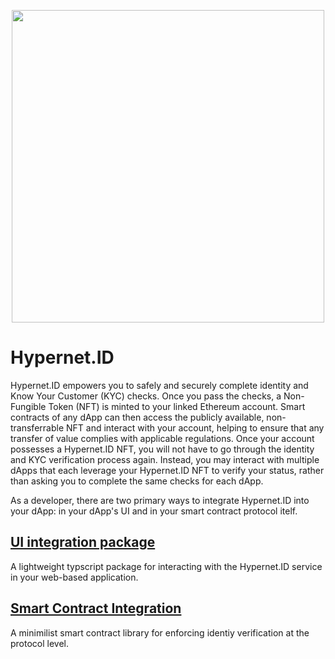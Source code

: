 <p align="center">
  <img src="https://hypernet.id/wp-content/uploads/2021/11/hypernet-id-logo-01-1024x251.png" width="500">
</p>

# Hypernet.ID

Hypernet.ID empowers you to safely and securely complete identity and Know Your Customer (KYC) checks. Once 
you pass the checks, a Non-Fungible Token (NFT) is minted to your linked Ethereum account. Smart contracts of 
any dApp can then access the publicly available, non-transferrable NFT and interact with your account, helping 
to ensure that any transfer of value complies with applicable regulations. Once your account possesses a 
Hypernet.ID NFT, you will not have to go through the identity and KYC verification process again. Instead, you 
may interact with multiple dApps that each leverage your Hypernet.ID NFT to verify your status, rather than 
asking you to complete the same checks for each dApp.

As a developer, there are two primary ways to integrate Hypernet.ID into your dApp: in your dApp's UI and in your 
smart contract protocol itelf. 

## [UI integration package](/packages/web-integration)

A lightweight typscript package for interacting with the Hypernet.ID service in your web-based application.

## [Smart Contract Integration](/packages/contracts-integration)

A minimilist smart contract library for enforcing identiy verification at the protocol level. 